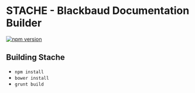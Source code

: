 # STACHE - Blackbaud Documentation Builder

[![npm version](https://badge.fury.io/js/blackbaud-stache.svg)](http://badge.fury.io/js/blackbaud-stache)

## Building Stache

- `npm install`
- `bower install`
- `grunt build`
